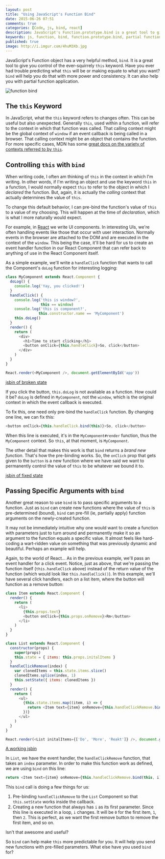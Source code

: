 ```yaml
---
layout: post
title: "Using JavaScript's Function Bind"
date: 2015-06-26 07:51
comments: true
categories: [Code, js, bind, react]
description: JavaScript's Function.prototype.bind is a great tool to give you control over the this keyword.
keywords: js, function, bind, function.prototype.bind, partial function application, context, react
published: true
image: http://i.imgur.com/4huM3Xb.jpg
---
```


JavaScript's Function object has a very helpful method, `bind`.  It is a great tool to give you control of the ever-squirrely `this` keyword.  Have you ever had trouble predicting what `this` will be or making equate to what you want?  `bind` will help you do that with more power and consistency.  It can also help you with partial function application.

![function bind](http://i.imgur.com/4huM3Xb.jpg)

<!--more-->

## The `this` Keyword

In JavaScript, what the `this` keyword refers to changes often.  This can be useful but also unexpected.  Generally `this`, used within a function, will refer to the context in which that function was called. That calling context might be the global context of `window` if an event callback is being called in a browser.  That calling context might be an object that contains the function.  For more specific cases, MDN has some [great docs on the variety of contexts referred to by `this`](https://developer.mozilla.org/en-US/docs/Web/JavaScript/Reference/Operators/this).

## Controlling `this` with `bind`

When writing code, I often am thinking of `this` in the context in which I'm writing.  In other words, if I'm writing an object and use the keyword `this` in a function, I would normally expect `this` to refer to the object in which I *declared* the function.  But, again, it is actually the *calling* context that actually determines the value of `this`.
 
To change this default behavior, I can pre-bind the function's value of `this` to a value of my choosing.  This will happen at the time of *declaration*, which is what I more naturally would expect.

For example, in [React](http://facebook.github.io/react/) we write UI components.  In interesting UIs, we're often handling events like those that occur with user interaction.  Normally events in the browser are attached to the DOM and are executed in the context of the `window`.  This being the case, it'll be hard for us to create an event handler function in our React Component that can refer back to anything of use in the React Component itself.  

As a simple example, we'll write a `handleClick` function that wants to call the Component's `doLog` function for interesting logging:

```js event-handling.js
class MyComponent extends React.Component {
  doLog() {
    console.log('Yay, you clicked!')
  }
  handleClick() {
    console.log('this is window?', 
                this == window)
    console.log('this is component?',
               this.constructor.name == 'MyComponent')
    this.doLog()
  }
  render() {
    return (
      <div>
        <h1>Time to start clicking</h1>
        <button onClick={this.handleClick}>So, click</button>
      </div>
    )
  }
}

React.render(<MyComponent />, document.getElementById('app'))
```

[jsbin of broken state](http://jsbin.com/lixayanoso/edit?js,console,output)

If you click the button, `this.doLog` is not available as a function.  How could it be?  `doLog` is defined in `MyComponent`, not the `window`, which is the original context in which the event callback is executed.  

To fix this, one need only pre-bind the `handleClick` function.  By changing one line, we can fix this:

```js
<button onClick={this.handleClick.bind(this)}>So, click</button>
```

When this line is executed, it's in the `MyComponent#render` function, thus the `MyComponent` context.  So `this`, at that moment, is `MyComponent`.
 
The other detail that makes this work is that `bind` returns a *brand new function*.  That's how the pre-binding works.  So, the `onClick` prop that gets given to the `button` is a new function where we have said we want to permanently control the value of `this` to be whatever we bound it to.

[jsbin of fixed state](http://jsbin.com/luwoxegopu/edit?js,console,output)

## Passing Specific Arguments with `bind`

Another great reason to use `bind` is to pass specific arguments to a function.  Just as `bind` can create new functions where the value of `this` is pre-determined (bound), `bind` can pre-fill (ie, partially apply) function arguments on the newly-created function.

It may not be immediately intuitive why one would want to create a function with parameters just to turn around and permanently make it so an argument to the function equals a specific value.  It almost feels like hard-coding a wart-ridden value on something that was previously dynamic and beautiful.  Perhaps an example will help.

Again, to the world of React...  As in the previous example, we'll pass an event handler for a click event.  Notice, just as above, that we're passing the function itself (`this.handleClick` above) instead of the return value of the function (which would look like `this.handleClick()`).  In this example, we'll have several click handlers, each on a list item, where the button will function as a remove button:

```js
class Item extends React.Component {
  render() {
    return (
      <li>
        {this.props.text}
        <button onClick={this.props.onRemove}>Rm</button>
      </li>
    )
  }
}

class List extends React.Component {
  constructor(props) {
    super(props)
    this.state = { items: this.props.initalItems }
  }
  handleClickRemove(index) {
    var clonedItems = this.state.items.slice()
    clonedItems.splice(index, 1)
    this.setState({ items: clonedItems })
  }
  render() {
    return (
      <ul>
        {this.state.items.map((item, i) => {
          return <Item text={item} onRemove={this.handleClickRemove.bind(this, i)} key={item} />
        })}
      </ul>
    )
  }
}

React.render(<List initalItems={['Do', 'More', 'Reakt']} />, document.getElementById('app'))
```

[A working jsbin](http://jsbin.com/cinovebasu/edit?js,console,output)

In `List`, we have the event handler, the `handleClickRemove` function, that takes an `index` parameter.  In order to make this function work as defined, we are using `bind` on this line:

```js
return <Item text={item} onRemove={this.handleClickRemove.bind(this, i)} key={item} />
```

This `bind` call is doing a few things for us:

1. Pre-binding `handleClickRemove` to the `List` Component so that `this.setState` works inside the callback.
2. Creating a new function that always has `i` as its first parameter.  Since this line is executed in a loop, `i` changes.  It will be `0` for the first item, `1`, then `2`.  This is perfect, as we want the first remove button to remove the first item, and so on.

Isn't that awesome and useful?

So `bind` can help make `this` more predictable for you.  It will help you send new functions with pre-filled parameters.  What else have you used `bind` for?    